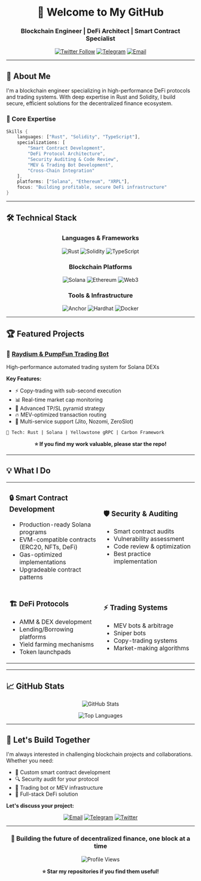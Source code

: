 <div align="center">
  
# 👋 Welcome to My GitHub

### Blockchain Engineer | DeFi Architect | Smart Contract Specialist

[![Twitter Follow](https://img.shields.io/badge/Twitter-1DA1F2?style=for-the-badge&logo=x&logoColor=white)](https://x.com/kinexbt)
[![Telegram](https://img.shields.io/badge/Telegram-26A5E4?style=for-the-badge&logo=telegram&logoColor=white)](https://t.me/kinexbt)
[![Email](https://img.shields.io/badge/Email-D14836?style=for-the-badge&logo=gmail&logoColor=white)](mailto:piter.jb0817@gmail.com)

</div>

---

## 🚀 About Me

I'm a blockchain engineer specializing in high-performance DeFi protocols and trading systems. With deep expertise in Rust and Solidity, I build secure, efficient solutions for the decentralized finance ecosystem.

### 💼 Core Expertise

```rust
Skills {
    languages: ["Rust", "Solidity", "TypeScript"],
    specializations: [
        "Smart Contract Development",
        "DeFi Protocol Architecture",
        "Security Auditing & Code Review",
        "MEV & Trading Bot Development",
        "Cross-Chain Integration"
    ],
    platforms: ["Solana", "Ethereum", "XRPL"],
    focus: "Building profitable, secure DeFi infrastructure"
}
```

---

## 🛠️ Technical Stack

<div align="center">

### Languages & Frameworks
![Rust](https://img.shields.io/badge/Rust-000000?style=for-the-badge&logo=rust&logoColor=white)
![Solidity](https://img.shields.io/badge/Solidity-363636?style=for-the-badge&logo=solidity&logoColor=white)
![TypeScript](https://img.shields.io/badge/TypeScript-007ACC?style=for-the-badge&logo=typescript&logoColor=white)

### Blockchain Platforms
![Solana](https://img.shields.io/badge/Solana-14F195?style=for-the-badge&logo=solana&logoColor=black)
![Ethereum](https://img.shields.io/badge/Ethereum-3C3C3D?style=for-the-badge&logo=ethereum&logoColor=white)
![Web3](https://img.shields.io/badge/Web3.js-F16822?style=for-the-badge&logo=web3.js&logoColor=white)

### Tools & Infrastructure
![Anchor](https://img.shields.io/badge/Anchor-8247E5?style=for-the-badge)
![Hardhat](https://img.shields.io/badge/Hardhat-FFF100?style=for-the-badge)
![Docker](https://img.shields.io/badge/Docker-2496ED?style=for-the-badge&logo=docker&logoColor=white)

</div>

---

## 🏆 Featured Projects

### 🤖 [Raydium & PumpFun Trading Bot](https://github.com/kinexbt/raydium-pumpswap-trade-bot)

High-performance automated trading system for Solana DEXs

**Key Features:**
- ⚡ Copy-trading with sub-second execution
- 📊 Real-time market cap monitoring
- 🎯 Advanced TP/SL pyramid strategy
- 🔥 MEV-optimized transaction routing
- 💎 Multi-service support (Jito, Nozomi, ZeroSlot)

```
🔧 Tech: Rust | Solana | Yellowstone gRPC | Carbon Framework
```

<div align="center">

**⭐ If you find my work valuable, please star the repo!**

</div>

---

## 💡 What I Do

<table>
<tr>
<td width="50%">

### 🔒 Smart Contract Development
- Production-ready Solana programs
- EVM-compatible contracts (ERC20, NFTs, DeFi)
- Gas-optimized implementations
- Upgradeable contract patterns

</td>
<td width="50%">

### 🛡️ Security & Auditing
- Smart contract audits
- Vulnerability assessment
- Code review & optimization
- Best practice implementation

</td>
</tr>
<tr>
<td width="50%">

### 🏗️ DeFi Protocols
- AMM & DEX development
- Lending/Borrowing platforms
- Yield farming mechanisms
- Token launchpads

</td>
<td width="50%">

### ⚡ Trading Systems
- MEV bots & arbitrage
- Sniper bots
- Copy-trading systems
- Market-making algorithms

</td>
</tr>
</table>

---

## 📈 GitHub Stats

<div align="center">

![GitHub Stats](https://github-readme-stats.vercel.app/api?username=kinexbt&show_icons=true&theme=dark&hide_border=true&bg_color=0D1117)

![Top Languages](https://github-readme-stats.vercel.app/api/top-langs/?username=kinexbt&layout=compact&theme=dark&hide_border=true&bg_color=0D1117)

</div>

---

## 🤝 Let's Build Together

I'm always interested in challenging blockchain projects and collaborations. Whether you need:

- 🔨 Custom smart contract development
- 🔍 Security audit for your protocol
- 🚀 Trading bot or MEV infrastructure
- 🏢 Full-stack DeFi solution

**Let's discuss your project:**

<div align="center">

[![Email](https://img.shields.io/badge/📧_Email_Me-D14836?style=for-the-badge&logo=gmail&logoColor=white)](mailto:piter.jb0817@gmail.com)
[![Telegram](https://img.shields.io/badge/💬_Telegram-26A5E4?style=for-the-badge&logo=telegram&logoColor=white)](https://t.me/kinexbt)
[![Twitter](https://img.shields.io/badge/🐦_Twitter-1DA1F2?style=for-the-badge&logo=x&logoColor=white)](https://x.com/kinexbt)

</div>

---

<div align="center">

### 💎 Building the future of decentralized finance, one block at a time

![Profile Views](https://komarev.com/ghpvc/?username=kinexbt&color=blueviolet&style=flat-square)

**⭐ Star my repositories if you find them useful!**

</div>
